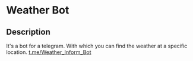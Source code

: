 # Weather Bot

## Description

It's a bot for a telegram. With which you can find the weather at a specific location.
[t.me/Weather_Inform_Bot](http://t.me/Weather_Inform_Bot)
